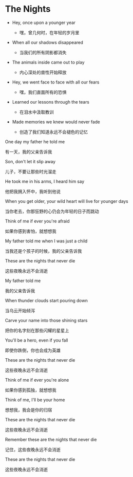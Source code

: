 # The Nights


- Hey, once upon a younger year
  - 嘿，曾几何时，在年轻的岁月里
- When all our shadows disappeared 
  - 当我们的所有阴影都消失  
- The animals inside came out to play  

  - 内心深处的兽性开始释放  

- Hey, we went face to face with all our fears  
  - 嘿，我们直面所有的恐惧  
- Learned our lessons through the tears  
  - 在泪水中汲取教训  
- Made memories we knew would never fade  
  - 创造了我们知道永远不会褪色的记忆  



One day my father he told me  

有一天，我的父亲告诉我  

Son, don't let it slip away  

儿子，不要让那些时光溜走  

He took me in his arms, I heard him say  

他把我拥入怀中，我听到他说  

When you get older, your wild heart will live for younger days  

当你老去，你那狂野的心仍会为年轻的日子而跳动  

Think of me if ever you're afraid  

如果你感到害怕，就想想我  



My father told me when I was just a child  

当我还是个孩子的时候，我的父亲告诉我  

These are the nights that never die  

这些夜晚永远不会消逝  

My father told me  

我的父亲告诉我  



When thunder clouds start pouring down  

当乌云开始倾泻  

Carve your name into those shining stars  

把你的名字刻在那些闪耀的星星上  

You'll be a hero, even if you fall  

即使你跌倒，你也会成为英雄  

These are the nights that never die  

这些夜晚永远不会消逝  



Think of me if ever you're alone  

如果你感到孤独，就想想我  

Think of me, I'll be your home  

想想我，我会是你的归宿  

These are the nights that never die  

这些夜晚永远不会消逝  



Remember these are the nights that never die  

记住，这些夜晚永远不会消逝  

These are the nights that never die  

这些夜晚永远不会消逝